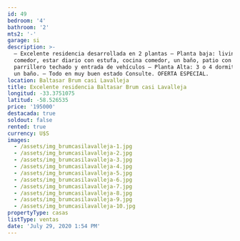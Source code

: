 ```yaml
---
id: 49
bedroom: '4'
bathroom: '2'
mts2: '-'
garage: si
description: >-
  – Excelente residencia desarrollada en 2 plantas – Planta baja: living
  comedor, estar diario con estufa, cocina comedor, un baño, patio con
  parrillero techado y entrada de vehículos – Planta Alta: 3 o 4 dormitorios y
  un baño. – Todo en muy buen estado Consulte. OFERTA ESPECIAL.
location: Baltasar Brum casi Lavalleja
title: Excelente residencia Baltasar Brum casi Lavalleja
longitud: -33.3751075
latitud: -58.526535
price: '195000'
destacada: true
soldout: false
rented: true
currency: U$S
images:
  - /assets/img_brumcasilavalleja-1.jpg
  - /assets/img_brumcasilavalleja-2.jpg
  - /assets/img_brumcasilavalleja-3.jpg
  - /assets/img_brumcasilavalleja-4.jpg
  - /assets/img_brumcasilavalleja-5.jpg
  - /assets/img_brumcasilavalleja-6.jpg
  - /assets/img_brumcasilavalleja-7.jpg
  - /assets/img_brumcasilavalleja-8.jpg
  - /assets/img_brumcasilavalleja-9.jpg
  - /assets/img_brumcasilavalleja-10.jpg
propertyType: casas
listType: ventas
date: 'July 29, 2020 1:54 PM'
---
```


